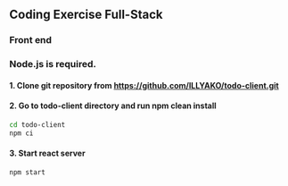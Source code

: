 ## Coding Exercise Full-Stack

### Front end

### Node.js is required.

#### 1. Clone git repository from https://github.com/ILLYAKO/todo-client.git

#### 2. Go to todo-client directory and run npm clean install

```Bash
cd todo-client
npm ci
```

#### 3. Start react server

```Bash
npm start
```
